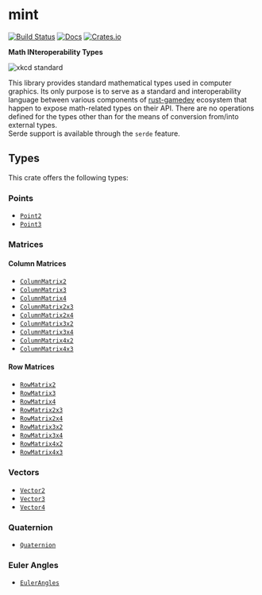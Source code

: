 # mint
[![Build Status](https://github.com/kvark/mint/workflows/check/badge.svg)](https://github.com/kvark/mint/actions)
[![Docs](https://docs.rs/mint/badge.svg)](https://docs.rs/mint)
[![Crates.io](https://img.shields.io/crates/v/mint.svg?maxAge=2592000)](https://crates.io/crates/mint)

**Math INteroperability Types**

![xkcd standard](https://imgs.xkcd.com/comics/standards.png)

This library provides standard mathematical types used in computer graphics.
Its only purpose is to serve as a standard and interoperability language between various components of [rust-gamedev](http://arewegameyet.com/categories/math/) ecosystem that happen to expose math-related types on their API.
There are no operations defined for the types other than for the means of conversion from/into external types.  
Serde support is available through the `serde` feature.

## Types

This crate offers the following types:

### Points

* [`Point2`](https://docs.rs/mint/*/mint/struct.Point2.html)
* [`Point3`](https://docs.rs/mint/*/mint/struct.Point3.html)

### Matrices

#### Column Matrices

* [`ColumnMatrix2`](https://docs.rs/mint/*/mint/struct.ColumnMatrix2.html)
* [`ColumnMatrix3`](https://docs.rs/mint/*/mint/struct.ColumnMatrix3.html)
* [`ColumnMatrix4`](https://docs.rs/mint/*/mint/struct.ColumnMatrix4.html)
* [`ColumnMatrix2x3`](https://docs.rs/mint/*/mint/struct.ColumnMatrix2x3.html)
* [`ColumnMatrix2x4`](https://docs.rs/mint/*/mint/struct.ColumnMatrix2x4.html)
* [`ColumnMatrix3x2`](https://docs.rs/mint/*/mint/struct.ColumnMatrix3x2.html)
* [`ColumnMatrix3x4`](https://docs.rs/mint/*/mint/struct.ColumnMatrix3x4.html)
* [`ColumnMatrix4x2`](https://docs.rs/mint/*/mint/struct.ColumnMatrix4x2.html)
* [`ColumnMatrix4x3`](https://docs.rs/mint/*/mint/struct.ColumnMatrix4x3.html)

#### Row Matrices

* [`RowMatrix2`](https://docs.rs/mint/*/mint/struct.RowMatrix2.html)
* [`RowMatrix3`](https://docs.rs/mint/*/mint/struct.RowMatrix3.html)
* [`RowMatrix4`](https://docs.rs/mint/*/mint/struct.RowMatrix4.html)
* [`RowMatrix2x3`](https://docs.rs/mint/*/mint/struct.RowMatrix2x3.html)
* [`RowMatrix2x4`](https://docs.rs/mint/*/mint/struct.RowMatrix2x4.html)
* [`RowMatrix3x2`](https://docs.rs/mint/*/mint/struct.RowMatrix3x2.html)
* [`RowMatrix3x4`](https://docs.rs/mint/*/mint/struct.RowMatrix3x4.html)
* [`RowMatrix4x2`](https://docs.rs/mint/*/mint/struct.RowMatrix4x2.html)
* [`RowMatrix4x3`](https://docs.rs/mint/*/mint/struct.RowMatrix4x3.html)

### Vectors

* [`Vector2`](https://docs.rs/mint/*/mint/struct.Vector2.html)
* [`Vector3`](https://docs.rs/mint/*/mint/struct.Vector3.html)
* [`Vector4`](https://docs.rs/mint/*/mint/struct.Vector4.html)

### Quaternion

* [`Quaternion`](https://docs.rs/mint/*/mint/struct.Quaternion.html)

### Euler Angles

* [`EulerAngles`](https://docs.rs/mint/*/mint/struct.EulerAngles.html)
